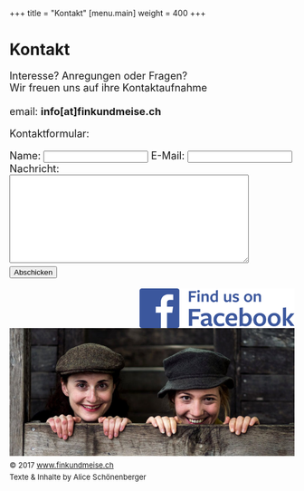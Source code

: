+++
title = "Kontakt"
[menu.main]
weight = 400
+++

<h1>Kontakt</h1>

<font size="4">Interesse? Anregungen oder Fragen? </br>
Wir freuen uns auf ihre Kontaktaufnahme </br>
</br>
email: <b>info[at]finkundmeise.ch </b></br>

Kontaktformular:
<p>
<form action="//formspree.io/info@finkundmeise.ch" method="POST">
	<label for="name">Name:</label>
    <input type="text" name="name">
	<label for="email">E-Mail:</label>
    <input type="email" name="_replyto">
	<label for="content">Nachricht:</label>
	<textarea name="content" rows="10" cols="50"></textarea>
    <input type="submit" value="Abschicken">
	<input type="hidden" name="_next" value="http://finkundmeise.ch/message-sent" />
</form></p>
<a target="_blank" title="find us on Facebook" href="https://www.facebook.com/DuoFinkundMeise"> <img src="/images/fbbutt.png" style="float: right; margin: 0px;"> </a>

<img src="/images/fink9.jpg" width= 600px/> </br>
<FONT SIZE="2">© 2017 www.finkundmeise.ch 
</br>Texte & Inhalte by Alice Schönenberger </br>

